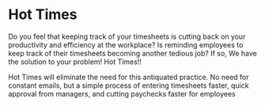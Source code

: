 # Hot Times

Do you feel that keeping track of your timesheets is cutting back on your productivity and efficiency at the workplace? Is reminding employees to keep track of their timesheets becoming another tedious job?
If so, We have the solution to your problem! Hot Times!!

Hot Times will eliminate the need for this antiquated practice. No need for constant emails, but a simple process of entering timesheets faster, quick approval from managers, and cutting paychecks faster for employees 